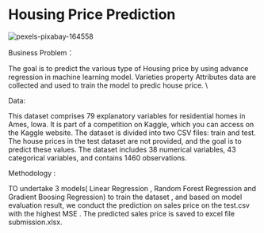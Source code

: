 # Housing Price Prediction 

![pexels-pixabay-164558](https://github.com/kimberlytew/predict-housing-price-_advanced-regression/assets/116537017/7c9f7db0-69eb-424a-b46a-90fac2f4a25b)

Business Problem：

The goal is to predict the various type of Housing price by using advance regression in machine learning model.  Varieties property Attributes data are collected and used to train the model to predic house price. \

Data:

This dataset comprises 79 explanatory variables for residential homes in Ames, Iowa. It is part of a competition on Kaggle, which you can access on the Kaggle website. The dataset is divided into two CSV files: train and test. The house prices in the test dataset are not provided, and the goal is to predict these values.
The dataset includes 38 numerical variables, 43 categorical variables, and contains 1460 observations.

Methodology :

TO undertake 3 models( Linear Regression , Random Forest Regression and Gradient Boosing Regression) to train the dataset , and based on model evaluation result, we conduct the prediction on sales price on the test.csv with the highest MSE . The predicted sales price is saved to excel file submission.xlsx.
